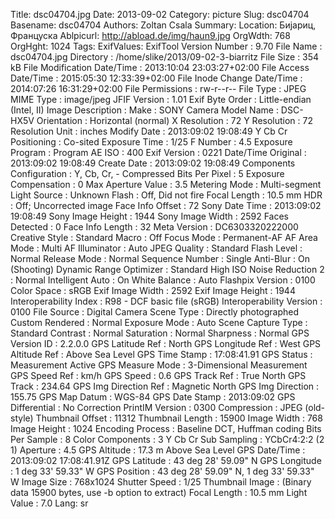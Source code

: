 Title: dsc04704.jpg
Date: 2013-09-02
Category: picture
Slug: dsc04704
Basename: dsc04704
Authors: Zoltan Csala
Summary:
Location: Бијариц, Француска
Ablpicurl: http://abload.de/img/haun9.jpg
OrgWdth: 768
OrgHght: 1024
Tags:
ExifValues: ExifTool Version Number : 9.70
            File Name : dsc04704.jpg
            Directory : /home/slike/2013/09-02-3-biarritz
            File Size : 354 kB
            File Modification Date/Time : 2013:10:04 23:03:27+02:00
            File Access Date/Time : 2015:05:30 12:33:39+02:00
            File Inode Change Date/Time : 2014:07:26 16:31:29+02:00
            File Permissions : rw-r--r--
            File Type : JPEG
            MIME Type : image/jpeg
            JFIF Version : 1.01
            Exif Byte Order : Little-endian (Intel, II)
            Image Description :
            Make : SONY
            Camera Model Name : DSC-HX5V
            Orientation : Horizontal (normal)
            X Resolution : 72
            Y Resolution : 72
            Resolution Unit : inches
            Modify Date : 2013:09:02 19:08:49
            Y Cb Cr Positioning : Co-sited
            Exposure Time : 1/25
            F Number : 4.5
            Exposure Program : Program AE
            ISO : 400
            Exif Version : 0221
            Date/Time Original : 2013:09:02 19:08:49
            Create Date : 2013:09:02 19:08:49
            Components Configuration : Y, Cb, Cr, -
            Compressed Bits Per Pixel : 5
            Exposure Compensation : 0
            Max Aperture Value : 3.5
            Metering Mode : Multi-segment
            Light Source : Unknown
            Flash : Off, Did not fire
            Focal Length : 10.5 mm
            HDR : Off; Uncorrected image
            Face Info Offset : 72
            Sony Date Time : 2013:09:02 19:08:49
            Sony Image Height : 1944
            Sony Image Width : 2592
            Faces Detected : 0
            Face Info Length : 32
            Meta Version : DC6303320222000
            Creative Style : Standard
            Macro : Off
            Focus Mode : Permanent-AF
            AF Area Mode : Multi
            AF Illuminator : Auto
            JPEG Quality : Standard
            Flash Level : Normal
            Release Mode : Normal
            Sequence Number : Single
            Anti-Blur : On (Shooting)
            Dynamic Range Optimizer : Standard
            High ISO Noise Reduction 2 : Normal
            Intelligent Auto : On
            White Balance : Auto
            Flashpix Version : 0100
            Color Space : sRGB
            Exif Image Width : 2592
            Exif Image Height : 1944
            Interoperability Index : R98 - DCF basic file (sRGB)
            Interoperability Version : 0100
            File Source : Digital Camera
            Scene Type : Directly photographed
            Custom Rendered : Normal
            Exposure Mode : Auto
            Scene Capture Type : Standard
            Contrast : Normal
            Saturation : Normal
            Sharpness : Normal
            GPS Version ID : 2.2.0.0
            GPS Latitude Ref : North
            GPS Longitude Ref : West
            GPS Altitude Ref : Above Sea Level
            GPS Time Stamp : 17:08:41.91
            GPS Status : Measurement Active
            GPS Measure Mode : 3-Dimensional Measurement
            GPS Speed Ref : km/h
            GPS Speed : 0.6
            GPS Track Ref : True North
            GPS Track : 234.64
            GPS Img Direction Ref : Magnetic North
            GPS Img Direction : 155.75
            GPS Map Datum : WGS-84
            GPS Date Stamp : 2013:09:02
            GPS Differential : No Correction
            PrintIM Version : 0300
            Compression : JPEG (old-style)
            Thumbnail Offset : 11312
            Thumbnail Length : 15900
            Image Width : 768
            Image Height : 1024
            Encoding Process : Baseline DCT, Huffman coding
            Bits Per Sample : 8
            Color Components : 3
            Y Cb Cr Sub Sampling : YCbCr4:2:2 (2 1)
            Aperture : 4.5
            GPS Altitude : 17.3 m Above Sea Level
            GPS Date/Time : 2013:09:02 17:08:41.91Z
            GPS Latitude : 43 deg 28' 59.09" N
            GPS Longitude : 1 deg 33' 59.33" W
            GPS Position : 43 deg 28' 59.09" N, 1 deg 33' 59.33" W
            Image Size : 768x1024
            Shutter Speed : 1/25
            Thumbnail Image : (Binary data 15900 bytes, use -b option to extract)
            Focal Length : 10.5 mm
            Light Value : 7.0
Lang: sr

